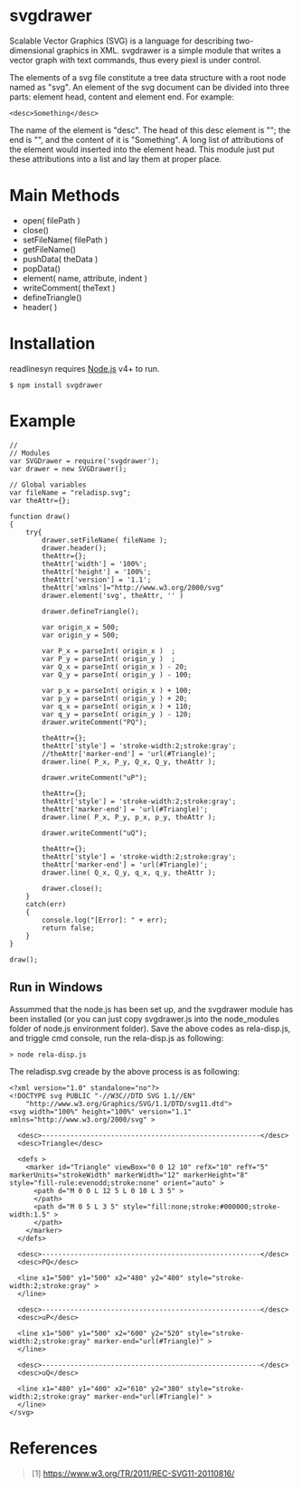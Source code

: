 # svgdrawer

Scalable Vector Graphics (SVG) is a language for describing two-dimensional graphics 
in XML. svgdrawer is a simple module that writes a vector graph with text commands, thus every piexl is under control.

 
The elements of a svg file constitute a tree data structure with a root node named as "svg". An element of the svg document can be divided into three parts: element head, content and element end. For example: 
```
<desc>Something</desc> 
```
The name of the element is "desc". 
The head of this desc element is "<desc>";
the end is "</desc>", and the content of it is "Something". A long list of attributions of the element would inserted into the element head. This module just put these attributions into a list and lay them at proper place.

# Main Methods
  - open( filePath ) 
  - close()
  - setFileName( filePath )
  - getFileName() 
  - pushData( theData ) 
  - popData() 
  - element( name, attribute, indent )
  - writeComment( theText ) 
  - defineTriangle() 
  - header( )

# Installation

readlinesyn requires [Node.js](https://nodejs.org/) v4+ to run.


```
$ npm install svgdrawer
```  


# Example

```
//
// Modules
var SVGDrawer = require('svgdrawer');
var drawer = new SVGDrawer(); 

// Global variables
var fileName = "reladisp.svg";
var theAttr={}; 

function draw()
{
    try{
        drawer.setFileName( fileName );
        drawer.header();
        theAttr={};
        theAttr['width'] = '100%';
        theAttr['height'] = '100%';
        theAttr['version'] = '1.1';
        theAttr['xmlns']="http://www.w3.org/2000/svg"
        drawer.element('svg', theAttr, '' )

        drawer.defineTriangle(); 

        var origin_x = 500;
        var origin_y = 500;

        var P_x = parseInt( origin_x )  ;
        var P_y = parseInt( origin_y )  ;
        var Q_x = parseInt( origin_x ) - 20;
        var Q_y = parseInt( origin_y ) - 100;

        var p_x = parseInt( origin_x ) + 100;
        var p_y = parseInt( origin_y ) + 20;
        var q_x = parseInt( origin_x ) + 110;
        var q_y = parseInt( origin_y ) - 120;
        drawer.writeComment("PQ"); 

        theAttr={};
        theAttr['style'] = 'stroke-width:2;stroke:gray';
        //theAttr['marker-end'] = 'url(#Triangle)';
        drawer.line( P_x, P_y, Q_x, Q_y, theAttr );
 
        drawer.writeComment("uP"); 

        theAttr={};
        theAttr['style'] = 'stroke-width:2;stroke:gray';
        theAttr['marker-end'] = 'url(#Triangle)';
        drawer.line( P_x, P_y, p_x, p_y, theAttr );
 
        drawer.writeComment("uQ"); 

        theAttr={};
        theAttr['style'] = 'stroke-width:2;stroke:gray';
        theAttr['marker-end'] = 'url(#Triangle)';
        drawer.line( Q_x, Q_y, q_x, q_y, theAttr );
 
        drawer.close();
    }
    catch(err)
    {
        console.log("[Error]: " + err);
        return false;
    }
}

draw();
```

## Run in Windows
Assummed that the node.js has been set up, and the svgdrawer module has been installed (or you can just copy svgdrawer.js into the node_modules folder of node.js environment folder). 
Save the above codes as rela-disp.js, and triggle cmd console, run the rela-disp.js as following: 
```
> node rela-disp.js
```


The reladisp.svg creade by the above process is as following:
```
<?xml version="1.0" standalone="no"?> 
<!DOCTYPE svg PUBLIC "-//W3C//DTD SVG 1.1//EN" 
    "http://www.w3.org/Graphics/SVG/1.1/DTD/svg11.dtd"> 
<svg width="100%" height="100%" version="1.1" xmlns="http://www.w3.org/2000/svg" >
  
  <desc>------------------------------------------------------</desc>  
  <desc>Triangle</desc>  
  
  <defs >
    <marker id="Triangle" viewBox="0 0 12 10" refX="10" refY="5" markerUnits="strokeWidth" markerWidth="12" markerHeight="8" style="fill-rule:evenodd;stroke:none" orient="auto" >
      <path d="M 0 0 L 12 5 L 0 10 L 3 5" >
      </path> 
      <path d="M 0 5 L 3 5" style="fill:none;stroke:#000000;stroke-width:1.5" >
      </path> 
    </marker> 
  </defs> 
  
  <desc>------------------------------------------------------</desc>  
  <desc>PQ</desc>  
  
  <line x1="500" y1="500" x2="480" y2="400" style="stroke-width:2;stroke:gray" >
  </line> 
  
  <desc>------------------------------------------------------</desc>  
  <desc>uP</desc>  
  
  <line x1="500" y1="500" x2="600" y2="520" style="stroke-width:2;stroke:gray" marker-end="url(#Triangle)" >
  </line> 
  
  <desc>------------------------------------------------------</desc>  
  <desc>uQ</desc>  
  
  <line x1="480" y1="400" x2="610" y2="380" style="stroke-width:2;stroke:gray" marker-end="url(#Triangle)" >
  </line> 
</svg> 
```

# References

>[1] https://www.w3.org/TR/2011/REC-SVG11-20110816/
